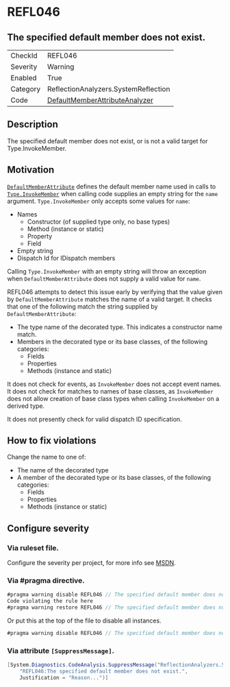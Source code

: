 # REFL046
## The specified default member does not exist.

<!-- start generated table -->
<table>
  <tr>
    <td>CheckId</td>
    <td>REFL046</td>
  </tr>
  <tr>
    <td>Severity</td>
    <td>Warning</td>
  </tr>
  <tr>
    <td>Enabled</td>
    <td>True</td>
  </tr>
  <tr>
    <td>Category</td>
    <td>ReflectionAnalyzers.SystemReflection</td>
  </tr>
  <tr>
    <td>Code</td>
    <td><a href="https://github.com/DotNetAnalyzers/ReflectionAnalyzers/blob/master/ReflectionAnalyzers/NodeAnalzers/DefaultMemberAttributeAnalyzer.cs">DefaultMemberAttributeAnalyzer</a></td>
  </tr>
</table>
<!-- end generated table -->

## Description

The specified default member does not exist, or is not a valid target for Type.InvokeMember.

## Motivation

[`DefaultMemberAttribute`](https://docs.microsoft.com/en-us/dotnet/api/system.reflection.defaultmemberattribute)
defines the default member name used in calls to
[`Type.InvokeMember`](https://docs.microsoft.com/en-us/dotnet/api/system.type.invokemember)
when calling code supplies an empty string for the `name` argument.
`Type.InvokeMember` only accepts some values for `name`:

 - Names
    - Constructor (of supplied type only, no base types)
	- Method (instance or static)
	- Property
	- Field
 - Empty string
 - Dispatch Id for IDispatch members

Calling `Type.InvokeMember` with an empty string will throw an exception
when `DefaultMemberAttribute` does not supply a valid value for `name`.

REFL046 attempts to detect this issue early by verifying that the value given
by `DefaultMemberAttribute` matches the name of a valid target. It checks that
one of the following match the string supplied by `DefaultMemberAttribute`:

 - The type name of the decorated type. This indicates a constructor name
   match.
 - Members in the decorated type or its base classes, of the following
   categories:
    - Fields
	- Properties
	- Methods (instance and static)

It does not check for events, as `InvokeMember` does not accept event names.
It does not check for matches to names of base classes, as `InvokeMember` does
not allow creation of base class types when calling `InvokeMember` on a
derived type.

It does not presently check for valid dispatch ID specification.

## How to fix violations

Change the name to one of:

 - The name of the decorated type
 - A member of the decorated type or its base classes, of the following
   categories:
	- Fields
	- Properties
	- Methods (instance or static)

<!-- start generated config severity -->
## Configure severity

### Via ruleset file.

Configure the severity per project, for more info see [MSDN](https://msdn.microsoft.com/en-us/library/dd264949.aspx).

### Via #pragma directive.
```C#
#pragma warning disable REFL046 // The specified default member does not exist.
Code violating the rule here
#pragma warning restore REFL046 // The specified default member does not exist.
```

Or put this at the top of the file to disable all instances.
```C#
#pragma warning disable REFL046 // The specified default member does not exist.
```

### Via attribute `[SuppressMessage]`.

```C#
[System.Diagnostics.CodeAnalysis.SuppressMessage("ReflectionAnalyzers.SystemReflection", 
    "REFL046:The specified default member does not exist.", 
    Justification = "Reason...")]
```
<!-- end generated config severity -->

